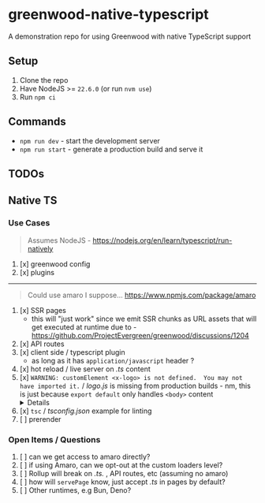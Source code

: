 # greenwood-native-typescript

A demonstration repo for using Greenwood with native TypeScript support

## Setup

1. Clone the repo
1. Have NodeJS >= `22.6.0` (or run `nvm use`)
1. Run `npm ci`

## Commands

- `npm run dev` - start the development server
- `npm run start` - generate a production build and serve it

## TODOs

## Native TS

### Use Cases

> Assumes NodeJS - https://nodejs.org/en/learn/typescript/run-natively

1. [x] greenwood config
1. [x] plugins

----

> Could use amaro I suppose...
> https://www.npmjs.com/package/amaro

1. [x] SSR pages
    - this will "just work" since we emit SSR chunks as URL assets that will get executed at runtime due to - https://github.com/ProjectEvergreen/greenwood/discussions/1204
1. [x] API routes
1. [x] client side / typescript plugin
    - as long as it has `application/javascript` header ?
1. [x] hot reload / live server on _.ts_ content
1. [x] `WARNING: customElement <x-logo> is not defined.  You may not have imported it.` / _logo.js_ is missing from production builds - nm, this is just because `export default` only handles `<body>` content
    <details>
      - i think this is would be a known issue, would have to include the dependency manually?<br/>
      - but then doing `import '../components/logo/logo.js';` creates an asset check for the home page and breaks?
      <pre>
      Error [ERR_MODULE_NOT_FOUND]: Cannot find module '/Users/owenbuckley/Workspace/github/greenwood-native-typescript/public/components/logo/logo.js' imported from /Users/owenbuckley/Workspace/github/greenwood-native-typescript/public/assets/index-Bx_3rb29.ts
      at finalizeResolution (node:internal/modules/esm/resolve:275:11)
      at moduleResolve (node:internal/modules/esm/resolve:932:10)
      at defaultResolve (node:internal/modules/esm/resolve:1056:11)
      at ModuleLoader.defaultResolve (node:internal/modules/esm/loader:654:12)
      at #cachedDefaultResolve (node:internal/modules/esm/loader:603:25)
      at ModuleLoader.resolve (node:internal/modules/esm/loader:586:38)
      at ModuleLoader.getModuleJobForImport (node:internal/modules/esm/loader:242:38)
      at ModuleJob._link (node:internal/modules/esm/module_job:135:49) {
    code: 'ERR_MODULE_NOT_FOUND',
    url: 'file:///Users/owenbuckley/Workspace/github/greenwood-native-typescript/public/components/logo/logo.js'x
      </pre>
    </details>
1. [x] `tsc` / _tsconfig.json_ example for linting
1. [ ] prerender

### Open Items / Questions

1. [ ] can we get access to amaro directly?
1. [ ] if using Amaro, can we opt-out at the custom loaders level?
1. [ ] Rollup will break on _.ts._ , API routes, etc (assuming no amaro)
1. [ ] how will `servePage` know, just accept _.ts_ in pages by default? 
1. [ ] Other runtimes, e.g Bun, Deno?